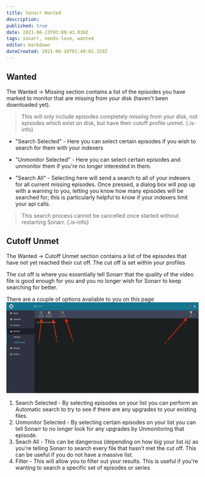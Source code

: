 ```yaml
---
title: Sonarr Wanted
description: 
published: true
date: 2021-06-23T03:09:43.038Z
tags: sonarr, needs-love, wanted
editor: markdown
dateCreated: 2021-06-10T01:40:02.329Z
---
```


## Wanted

The Wanted -> Missing section contains a list of the episodes you have marked to monitor that are missing from your disk (haven't been downloaded yet).

> This will only include episodes completely missing from your disk, not episodes which exist on disk, but have their cutoff profile unmet.
{.is-info}

- "Search Selected" - Here you can select certain episodes if you wish to search for them with your indexers

- "Unmonitor Selected" - Here you can select certain episodes and unmonitor them if you're no longer interested in them.

- "Search All" - Selecting here will send a search to all of your indexers for all current missing episodes. Once pressed, a dialog box will pop up with a warning to you, letting you know how many episodes will be searched for; this is particularly helpful to know if your indexers limit your api calls.

> This search process cannot be cancelled once started without restarting Sonarr.
{.is-info}

## Cutoff Unmet

The Wanted -> Cutoff Unmet section contains a list of the episodes that have not yet reached their cut off. The cut off is set within your profiles

The cut off is where you essentially tell Sonarr that the quality of the video file is good enough for you and you no longer wish for Sonarr to keep searching for better.

There are a couple of options available to you on this page
![wanted-cut-off-unmet.png](/assets/sonarr/wanted-cut-off-unmet.png)

1. Search Selected - By selecting episodes on your list you can perform an Automatic search to try to see if there are any upgrades to your existing files.
1. Unmonitor Selected - By selecting certain episodes on your list you can tell Sonarr to no longer look for any upgrades by Unmonitoring that episode.
1. Seach All - This can be dangerous (depending on how big your list is) as you're telling Sonarr to search every file that hasn't met the cut off. This can be useful if you do not have a massive list.
1. Filter - This will allow you to filter out your results. This is useful if you're wanting to search a specific set of episodes or series
